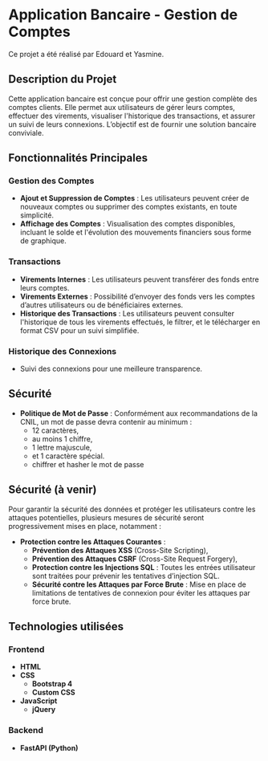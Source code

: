 # Application Bancaire - Gestion de Comptes

Ce projet a été réalisé par Edouard et Yasmine.

## Description du Projet

Cette application bancaire est conçue pour offrir une gestion complète des comptes clients. Elle permet aux utilisateurs de gérer leurs comptes, effectuer des virements, visualiser l'historique des transactions, et assurer un suivi de leurs connexions. L’objectif est de fournir une solution bancaire conviviale.

## Fonctionnalités Principales

### Gestion des Comptes
- **Ajout et Suppression de Comptes** : Les utilisateurs peuvent créer de nouveaux comptes ou supprimer des comptes existants, en toute simplicité.
- **Affichage des Comptes** : Visualisation des comptes disponibles, incluant le solde et l'évolution des mouvements financiers sous forme de graphique.

### Transactions
- **Virements Internes** : Les utilisateurs peuvent transférer des fonds entre leurs comptes.
- **Virements Externes** : Possibilité d’envoyer des fonds vers les comptes d’autres utilisateurs ou de bénéficiaires externes.
- **Historique des Transactions** : Les utilisateurs peuvent consulter l'historique de tous les virements effectués, le filtrer, et le télécharger en format CSV pour un suivi simplifiée.

### Historique des Connexions
- Suivi des connexions pour une meilleure transparence.

## Sécurité

- **Politique de Mot de Passe** : Conformément aux recommandations de la CNIL, un mot de passe devra contenir au minimum :
  - 12 caractères,
  - au moins 1 chiffre,
  - 1 lettre majuscule,
  - et 1 caractère spécial.
  - chiffrer et hasher le mot de passe 

## Sécurité (à venir)

Pour garantir la sécurité des données et protéger les utilisateurs contre les attaques potentielles, plusieurs mesures de sécurité seront progressivement mises en place, notamment :

- **Protection contre les Attaques Courantes** :
  - **Prévention des Attaques XSS** (Cross-Site Scripting),
  - **Prévention des Attaques CSRF** (Cross-Site Request Forgery),
  - **Protection contre les Injections SQL** : Toutes les entrées utilisateur sont traitées pour prévenir les tentatives d’injection SQL.
  - **Sécurité contre les Attaques par Force Brute** : Mise en place de limitations de tentatives de connexion pour éviter les attaques par force brute.

## Technologies utilisées

### Frontend
- **HTML**
- **CSS**
  - **Bootstrap 4**
  - **Custom CSS**
- **JavaScript**
  - **jQuery**

### Backend 
- **FastAPI (Python)**